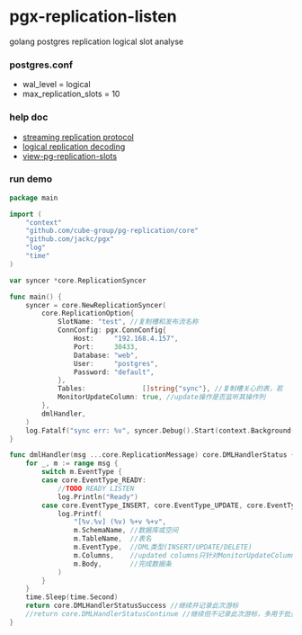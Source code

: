 # pgx-replication-listen
golang postgres replication logical slot analyse

### postgres.conf
* wal_level = logical
* max_replication_slots = 10

### help doc
* [streaming replication protocol](https://www.postgresql.org/docs/current/logicaldecoding-example.html)
* [logical replication decoding](https://www.postgresql.org/docs/current/logicaldecoding-example.html)
* [view-pg-replication-slots](https://www.postgresql.org/docs/14/view-pg-replication-slots.html)

### run demo
```go
package main

import (
	"context"
	"github.com/cube-group/pg-replication/core"
	"github.com/jackc/pgx"
	"log"
	"time"
)

var syncer *core.ReplicationSyncer

func main() {
	syncer = core.NewReplicationSyncer(
		core.ReplicationOption{
			SlotName: "test", //复制槽和发布流名称
			ConnConfig: pgx.ConnConfig{
				Host:     "192.168.4.157",
				Port:     30433,
				Database: "web",
				User:     "postgres",
				Password: "default",
			},
			Tables:              []string{"sync"}, //复制槽关心的表，若
			MonitorUpdateColumn: true, //update操作是否监听其操作列
		},
		dmlHandler,
	)
	log.Fatalf("sync err: %v", syncer.Debug().Start(context.Background()))
}

func dmlHandler(msg ...core.ReplicationMessage) core.DMLHandlerStatus {
	for _, m := range msg {
		switch m.EventType {
		case core.EventType_READY:
			//TODO READY LISTEN
			log.Println("Ready")
		case core.EventType_INSERT, core.EventType_UPDATE, core.EventType_DELETE:
			log.Printf(
				"[%v.%v] (%v) %+v %+v",
				m.SchemaName, //数据库或空间
				m.TableName,  //表名
				m.EventType,  //DML类型(INSERT/UPDATE/DELETE)
				m.Columns,    //updated columns只针对MonitorUpdateColumn=true
				m.Body,       //完成数据条
			)
		}
	}
	time.Sleep(time.Second)
	return core.DMLHandlerStatusSuccess //继续并记录此次游标
	//return core.DMLHandlerStatusContinue //继续但不记录此次游标，多用于批量处理
}

```